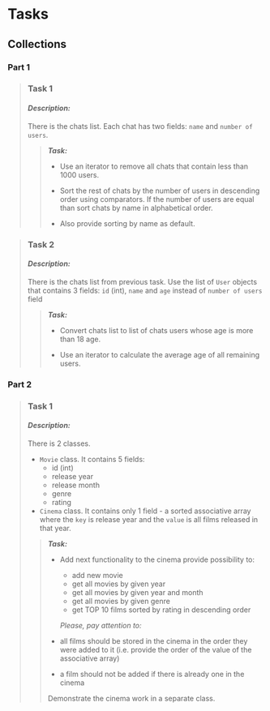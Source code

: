 
# Tasks
## Collections

### Part 1

> ### Task 1
> #### ***Description:***
> 
>   There is the chats list.
>   Each chat has two fields: `name` and `number of users`.
> 
>>   ***Task:***
>>
>> - Use an iterator to remove all chats that contain less than 1000 users.
>> 
>> - Sort the rest of chats by the number of users in descending order using comparators. If the number of users are equal than sort chats by name in alphabetical order.
>>
>> - Also provide sorting by name as default.

> ### Task 2
> #### ***Description:***
>
>   There is the chats list from previous task. 
>   Use the list of `User` objects that contains 3 fields: `id` (int), `name` and `age` instead of `number of users` field 
>   
>
>>   ***Task:***
>>
>> - Convert chats list to list of chats users whose age is more than 18 age.
>>
>> - Use an iterator to calculate the average age of all remaining users.


### Part 2

> ### Task 1
> #### ***Description:***
>
>   There is 2 classes.
>   - `Movie` class. It contains 5 fields:
>       - id (int)
>       - release year
>       - release month
>       - genre
>       - rating
>   - `Cinema` class. It contains only 1 field - a sorted associative array where the `key` is release year and the `value` is all films released in that year.
>
>>   ***Task:***
>>
>> - Add next functionality to the cinema provide possibility to:
>>   - add new movie
>>   - get all movies by given year
>>   - get all movies by given year and month
>>   - get all movies by given genre
>>   - get TOP 10 films sorted by rating in descending order
>>
>> 
>>   *Please, pay attention to:*
>>  - all films should be stored in the cinema in the order they were added to it (i.e. provide the order of the value of the associative array)
>>  - a film should not be added if there is already one in the cinema
>> 
>>
>> Demonstrate the cinema work in a separate class.